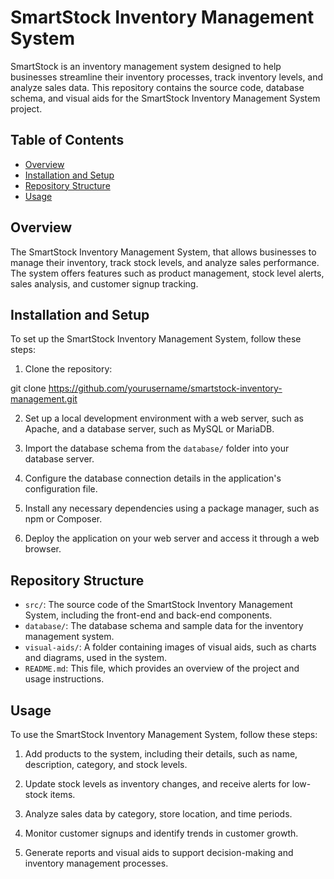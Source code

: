 # SmartStock Inventory Management System

SmartStock is an inventory management system designed to help businesses streamline their inventory processes, track inventory levels, and analyze sales data. This repository contains the source code, database schema, and visual aids for the SmartStock Inventory Management System project.

## Table of Contents

- [Overview](#overview)
- [Installation and Setup](#installation-and-setup)
- [Repository Structure](#repository-structure)
- [Usage](#usage)

## Overview

The SmartStock Inventory Management System, that allows businesses to manage their inventory, track stock levels, and analyze sales performance. The system offers features such as product management, stock level alerts, sales analysis, and customer signup tracking.

## Installation and Setup

To set up the SmartStock Inventory Management System, follow these steps:

1. Clone the repository:

git clone https://github.com/yourusername/smartstock-inventory-management.git

2. Set up a local development environment with a web server, such as Apache, and a database server, such as MySQL or MariaDB.

3. Import the database schema from the `database/` folder into your database server.

4. Configure the database connection details in the application's configuration file.

5. Install any necessary dependencies using a package manager, such as npm or Composer.

6. Deploy the application on your web server and access it through a web browser.

## Repository Structure

- `src/`: The source code of the SmartStock Inventory Management System, including the front-end and back-end components.
- `database/`: The database schema and sample data for the inventory management system.
- `visual-aids/`: A folder containing images of visual aids, such as charts and diagrams, used in the system.
- `README.md`: This file, which provides an overview of the project and usage instructions.

## Usage

To use the SmartStock Inventory Management System, follow these steps:


1. Add products to the system, including their details, such as name, description, category, and stock levels.

2. Update stock levels as inventory changes, and receive alerts for low-stock items.

3. Analyze sales data by category, store location, and time periods.

4. Monitor customer signups and identify trends in customer growth.

5. Generate reports and visual aids to support decision-making and inventory management processes.
